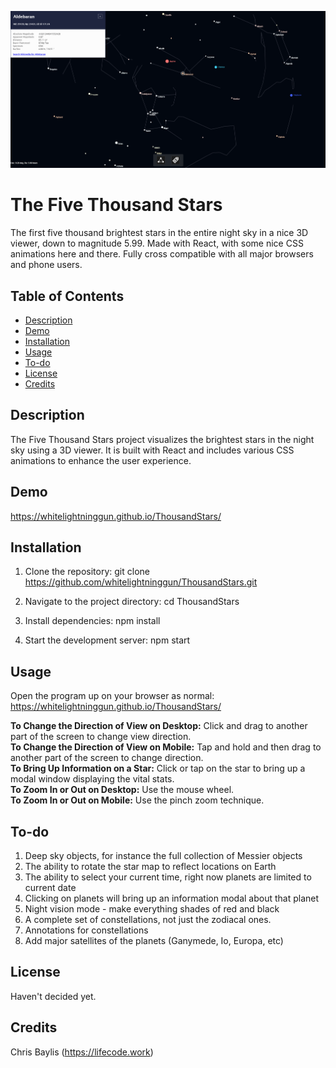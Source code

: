 ![Screenshot of the Thousand Stars in action](https://github.com/whitelightninggun/ThousandStars/blob/main/fivethousandstars.PNG)

# The Five Thousand Stars

The first five thousand brightest stars in the entire night sky in a nice 3D viewer, down to magnitude 5.99. Made with React, with some nice CSS animations here and there. Fully cross compatible with all major browsers and phone users.

## Table of Contents

- [Description](#description)
- [Demo](#demo)
- [Installation](#installation)
- [Usage](#usage)
- [To-do](#to-do)
- [License](#license)
- [Credits](#credits)

## Description

The Five Thousand Stars project visualizes the brightest stars in the night sky using a 3D viewer. It is built with React and includes various CSS animations to enhance the user experience.

## Demo

https://whitelightninggun.github.io/ThousandStars/

## Installation

1. Clone the repository:
   git clone https://github.com/whitelightninggun/ThousandStars.git

2. Navigate to the project directory:
   cd ThousandStars

3. Install dependencies:
   npm install

4. Start the development server:
   npm start

## Usage

Open the program up on your browser as normal: https://whitelightninggun.github.io/ThousandStars/

**To Change the Direction of View on Desktop:** Click and drag to another part of the screen to change view direction.<br>
**To Change the Direction of View on Mobile:** Tap and hold and then drag to another part of the screen to change direction.<br>
**To Bring Up Information on a Star:** Click or tap on the star to bring up a modal window displaying the vital stats.<br>
**To Zoom In or Out on Desktop:** Use the mouse wheel.<br>
**To Zoom In or Out on Mobile:** Use the pinch zoom technique.<br>

## To-do

1. Deep sky objects, for instance the full collection of Messier objects
2. The ability to rotate the star map to reflect locations on Earth
3. The ability to select your current time, right now planets are limited to current date
4. Clicking on planets will bring up an information modal about that planet
5. Night vision mode - make everything shades of red and black
6. A complete set of constellations, not just the zodiacal ones.
7. Annotations for constellations
8. Add major satellites of the planets (Ganymede, Io, Europa, etc)

## License

Haven't decided yet.

## Credits

Chris Baylis (https://lifecode.work)
